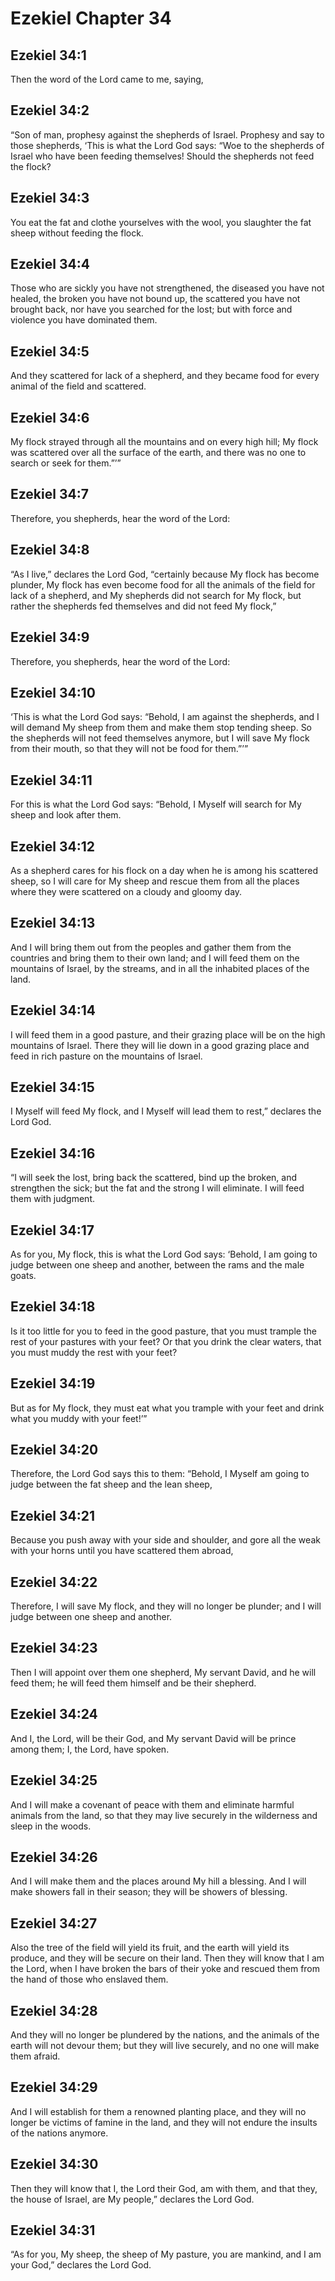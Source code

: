 # Ezekiel Chapter 34

## Ezekiel 34:1

Then the word of the Lord came to me, saying,

## Ezekiel 34:2

“Son of man, prophesy against the shepherds of Israel. Prophesy and say to those shepherds, ‘This is what the Lord God says: “Woe to the shepherds of Israel who have been feeding themselves! Should the shepherds not feed the flock?

## Ezekiel 34:3

You eat the fat and clothe yourselves with the wool, you slaughter the fat sheep without feeding the flock.

## Ezekiel 34:4

Those who are sickly you have not strengthened, the diseased you have not healed, the broken you have not bound up, the scattered you have not brought back, nor have you searched for the lost; but with force and violence you have dominated them.

## Ezekiel 34:5

And they scattered for lack of a shepherd, and they became food for every animal of the field and scattered.

## Ezekiel 34:6

My flock strayed through all the mountains and on every high hill; My flock was scattered over all the surface of the earth, and there was no one to search or seek for them.”’”

## Ezekiel 34:7

Therefore, you shepherds, hear the word of the Lord:

## Ezekiel 34:8

“As I live,” declares the Lord God, “certainly because My flock has become plunder, My flock has even become food for all the animals of the field for lack of a shepherd, and My shepherds did not search for My flock, but rather the shepherds fed themselves and did not feed My flock,”

## Ezekiel 34:9

Therefore, you shepherds, hear the word of the Lord:

## Ezekiel 34:10

‘This is what the Lord God says: “Behold, I am against the shepherds, and I will demand My sheep from them and make them stop tending sheep. So the shepherds will not feed themselves anymore, but I will save My flock from their mouth, so that they will not be food for them.”’”

## Ezekiel 34:11

For this is what the Lord God says: “Behold, I Myself will search for My sheep and look after them.

## Ezekiel 34:12

As a shepherd cares for his flock on a day when he is among his scattered sheep, so I will care for My sheep and rescue them from all the places where they were scattered on a cloudy and gloomy day.

## Ezekiel 34:13

And I will bring them out from the peoples and gather them from the countries and bring them to their own land; and I will feed them on the mountains of Israel, by the streams, and in all the inhabited places of the land.

## Ezekiel 34:14

I will feed them in a good pasture, and their grazing place will be on the high mountains of Israel. There they will lie down in a good grazing place and feed in rich pasture on the mountains of Israel.

## Ezekiel 34:15

I Myself will feed My flock, and I Myself will lead them to rest,” declares the Lord God.

## Ezekiel 34:16

“I will seek the lost, bring back the scattered, bind up the broken, and strengthen the sick; but the fat and the strong I will eliminate. I will feed them with judgment.

## Ezekiel 34:17

As for you, My flock, this is what the Lord God says: ‘Behold, I am going to judge between one sheep and another, between the rams and the male goats.

## Ezekiel 34:18

Is it too little for you to feed in the good pasture, that you must trample the rest of your pastures with your feet? Or that you drink the clear waters, that you must muddy the rest with your feet?

## Ezekiel 34:19

But as for My flock, they must eat what you trample with your feet and drink what you muddy with your feet!’”

## Ezekiel 34:20

Therefore, the Lord God says this to them: “Behold, I Myself am going to judge between the fat sheep and the lean sheep,

## Ezekiel 34:21

Because you push away with your side and shoulder, and gore all the weak with your horns until you have scattered them abroad,

## Ezekiel 34:22

Therefore, I will save My flock, and they will no longer be plunder; and I will judge between one sheep and another.

## Ezekiel 34:23

Then I will appoint over them one shepherd, My servant David, and he will feed them; he will feed them himself and be their shepherd.

## Ezekiel 34:24

And I, the Lord, will be their God, and My servant David will be prince among them; I, the Lord, have spoken.

## Ezekiel 34:25

And I will make a covenant of peace with them and eliminate harmful animals from the land, so that they may live securely in the wilderness and sleep in the woods.

## Ezekiel 34:26

And I will make them and the places around My hill a blessing. And I will make showers fall in their season; they will be showers of blessing.

## Ezekiel 34:27

Also the tree of the field will yield its fruit, and the earth will yield its produce, and they will be secure on their land. Then they will know that I am the Lord, when I have broken the bars of their yoke and rescued them from the hand of those who enslaved them.

## Ezekiel 34:28

And they will no longer be plundered by the nations, and the animals of the earth will not devour them; but they will live securely, and no one will make them afraid.

## Ezekiel 34:29

And I will establish for them a renowned planting place, and they will no longer be victims of famine in the land, and they will not endure the insults of the nations anymore.

## Ezekiel 34:30

Then they will know that I, the Lord their God, am with them, and that they, the house of Israel, are My people,” declares the Lord God.

## Ezekiel 34:31

“As for you, My sheep, the sheep of My pasture, you are mankind, and I am your God,” declares the Lord God.
